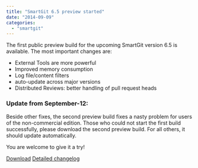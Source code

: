 ```yaml
---
title: "SmartGit 6.5 preview started"
date: "2014-09-09"
categories: 
  - "smartgit"
---
```


The first public preview build for the upcoming SmartGit version 6.5 is available. The most important changes are:

- External Tools are more powerful
- Improved memory consumption
- Log file/content filters
- auto-update across major versions
- Distributed Reviews: better handling of pull request heads

### Update from September-12:

Beside other fixes, the second preview build fixes a nasty problem for users of the non-commercial edition. Those who could not start the first build successfully, please download the second preview build. For all others, it should update automatically.

You are welcome to give it a try!

[Download](http://www.syntevo.com/smartgit/early-access) [Detailed changelog](http://www.syntevo.com/smartgit/changelog-eap.txt)
